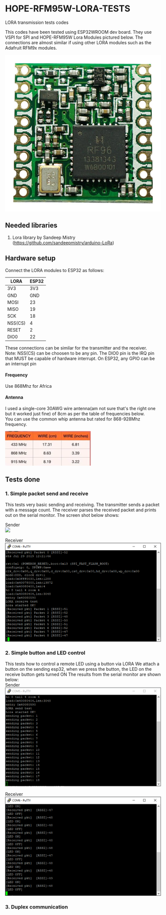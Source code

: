 # HOPE-RFM95W-LORA-TESTS
LORA transmission tests codes 

This codes have been tested using ESP32WROOM dev board. They use VSPI for SPI and HOPE-RFM95W Lora
Modules pictured below. 
The connections are almost similar if using other LORA modules such as the Adafruit RFM9x modules.

![HOPERF-LORA-MODULE](./imgs/hoperf-lora.jpg)

## Needed libraries
1. Lora library by Sandeep Mistry (https://github.com/sandeepmistry/arduino-LoRa)

## Hardware setup
Connect the LORA modules to ESP32 as follows:


|LORA|ESP32|
|---|---|
|3V3|3V3|
|GND|GND|
|MOSI|23|
|MISO|19|
|SCK|18|
|NSS(CS)|4|
|RESET|2|
|DIO0|22|

These connections can be similar for the transmitter and the receiver.  
Note: NSS(CS) can be choosen to be any pin. The DIO0 pin is the IRQ pin that MUST be capable 
of hardware interrupt. On ESP32, any GPIO can be an interrupt pin

#### Frequency 
Use 868Mhz for Africa

#### Antenna
I used a single-core 30AWG wire antenna(am not sure that's the 
right one but it worked just fine) of 8cm as per the table of frequencies 
below.  
You can use the common whip antenna but rated for 868-928Mhz frequency.

![antenna-length](./imgs/antenna-length.png)

## Tests done 
### 1. Simple packet send and receive
This tests very basic sending and receiving. The transmitter sends a packet with a message
count. 
The receiver parses the received packet and prints out on the serial monitor.
The screen shot below shows:
  
Sender  
![](./imgs/simple-send.png)
  
Receiver  
![](./imgs/simple-receive.png)
  
### 2. Simple button and LED control
This tests how to control a remote LED using a button via LORA
We attach a button on the sending esp32, when we press the button, the LED
on the receive button gets turned ON
The results from the serial monitor are shown below:  
Sender  
![](./imgs/button-send.png)
  
Receiver  
![](./imgs/button-receive.png)

### 3. Duplex communication





